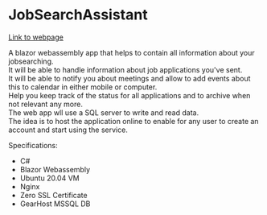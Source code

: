 # JobSearchAssistant

[Link to webpage](https://jobsearchassistant.online)

A blazor webassembly app that helps to contain all information about your jobsearching.
<br/> 
It will be able to handle information about job applications you've sent. 
<br/> 
It will be able to notify you about meetings and allow to add events about this to calendar in either mobile or computer.
<br/> 
Help you keep track of the status for all applications and to archive when not relevant any more.
<br/> 
The web app wll use a SQL server to write and read data.
<br/> 
The idea is to host the application online to enable for any user to create an account and start using the service.

Specifications:
<Br /> 
- C#
- Blazor Webassembly
- Ubuntu 20.04 VM
- Nginx
- Zero SSL Certificate
- GearHost MSSQL DB
